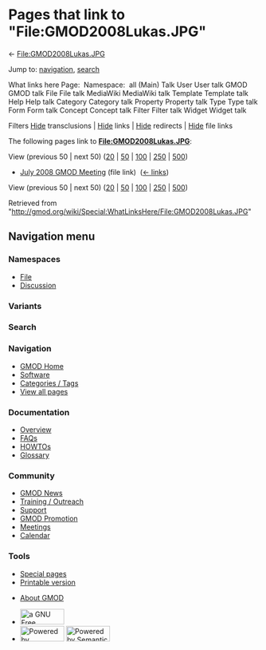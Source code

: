 <div id="mw-page-base" class="noprint">

</div>

<div id="mw-head-base" class="noprint">

</div>

<div id="content" class="mw-body" role="main">

<span id="top"></span>

<div id="mw-js-message" style="display:none;">

</div>



# <span dir="auto">Pages that link to "File:GMOD2008Lukas.JPG"</span>

<div id="bodyContent">

<div id="contentSub">

←
[File:GMOD2008Lukas.JPG](/wiki/File:GMOD2008Lukas.JPG "File:GMOD2008Lukas.JPG")

</div>

<div id="jump-to-nav" class="mw-jump">

Jump to: [navigation](#mw-navigation), [search](#p-search)

</div>

<div id="mw-content-text">

What links here Page:  Namespace:  all (Main) Talk User User talk GMOD
GMOD talk File File talk MediaWiki MediaWiki talk Template Template talk
Help Help talk Category Category talk Property Property talk Type Type
talk Form Form talk Concept Concept talk Filter Filter talk Widget
Widget talk

Filters
[Hide](/mediawiki/index.php?title=Special:WhatLinksHere/File:GMOD2008Lukas.JPG&hidetrans=1 "Special:WhatLinksHere/File:GMOD2008Lukas.JPG")
transclusions \|
[Hide](/mediawiki/index.php?title=Special:WhatLinksHere/File:GMOD2008Lukas.JPG&hidelinks=1 "Special:WhatLinksHere/File:GMOD2008Lukas.JPG")
links \|
[Hide](/mediawiki/index.php?title=Special:WhatLinksHere/File:GMOD2008Lukas.JPG&hideredirs=1 "Special:WhatLinksHere/File:GMOD2008Lukas.JPG")
redirects \|
[Hide](/mediawiki/index.php?title=Special:WhatLinksHere/File:GMOD2008Lukas.JPG&hideimages=1 "Special:WhatLinksHere/File:GMOD2008Lukas.JPG")
file links

The following pages link to
**[File:GMOD2008Lukas.JPG](/wiki/File:GMOD2008Lukas.JPG "File:GMOD2008Lukas.JPG")**:

View (previous 50 \| next 50)
([20](/mediawiki/index.php?title=Special:WhatLinksHere/File:GMOD2008Lukas.JPG&limit=20 "Special:WhatLinksHere/File:GMOD2008Lukas.JPG")
\|
[50](/mediawiki/index.php?title=Special:WhatLinksHere/File:GMOD2008Lukas.JPG&limit=50 "Special:WhatLinksHere/File:GMOD2008Lukas.JPG")
\|
[100](/mediawiki/index.php?title=Special:WhatLinksHere/File:GMOD2008Lukas.JPG&limit=100 "Special:WhatLinksHere/File:GMOD2008Lukas.JPG")
\|
[250](/mediawiki/index.php?title=Special:WhatLinksHere/File:GMOD2008Lukas.JPG&limit=250 "Special:WhatLinksHere/File:GMOD2008Lukas.JPG")
\|
[500](/mediawiki/index.php?title=Special:WhatLinksHere/File:GMOD2008Lukas.JPG&limit=500 "Special:WhatLinksHere/File:GMOD2008Lukas.JPG"))

- [July 2008 GMOD
  Meeting](/wiki/July_2008_GMOD_Meeting "July 2008 GMOD Meeting") (file
  link) ‎ <span class="mw-whatlinkshere-tools">([←
  links](/mediawiki/index.php?title=Special:WhatLinksHere&target=July+2008+GMOD+Meeting "Special:WhatLinksHere"))</span>

View (previous 50 \| next 50)
([20](/mediawiki/index.php?title=Special:WhatLinksHere/File:GMOD2008Lukas.JPG&limit=20 "Special:WhatLinksHere/File:GMOD2008Lukas.JPG")
\|
[50](/mediawiki/index.php?title=Special:WhatLinksHere/File:GMOD2008Lukas.JPG&limit=50 "Special:WhatLinksHere/File:GMOD2008Lukas.JPG")
\|
[100](/mediawiki/index.php?title=Special:WhatLinksHere/File:GMOD2008Lukas.JPG&limit=100 "Special:WhatLinksHere/File:GMOD2008Lukas.JPG")
\|
[250](/mediawiki/index.php?title=Special:WhatLinksHere/File:GMOD2008Lukas.JPG&limit=250 "Special:WhatLinksHere/File:GMOD2008Lukas.JPG")
\|
[500](/mediawiki/index.php?title=Special:WhatLinksHere/File:GMOD2008Lukas.JPG&limit=500 "Special:WhatLinksHere/File:GMOD2008Lukas.JPG"))

</div>

<div class="printfooter">

Retrieved from
"<http://gmod.org/wiki/Special:WhatLinksHere/File:GMOD2008Lukas.JPG>"

</div>

<div id="catlinks" class="catlinks catlinks-allhidden">

</div>

<div class="visualClear">

</div>

</div>

</div>

<div id="mw-navigation">

## Navigation menu

<div id="mw-head">



<div id="left-navigation">

<div id="p-namespaces" class="vectorTabs" role="navigation"
aria-labelledby="p-namespaces-label">

### Namespaces

- <span id="ca-nstab-image"><a href="/wiki/File:GMOD2008Lukas.JPG" accesskey="c"
  title="View the file page [c]">File</a></span>
- <span id="ca-talk"><a
  href="/mediawiki/index.php?title=File_talk:GMOD2008Lukas.JPG&amp;action=edit&amp;redlink=1"
  accesskey="t"
  title="Discussion about the content page [t]">Discussion</a></span>

</div>

<div id="p-variants" class="vectorMenu emptyPortlet" role="navigation"
aria-labelledby="p-variants-label">

### 

### Variants[](#)

<div class="menu">

</div>

</div>

</div>

<div id="right-navigation">





</div>

<div id="p-search" role="search">

### Search

<div id="simpleSearch">

</div>

</div>

</div>

</div>

<div id="mw-panel">

<div id="p-logo" role="banner">

<a href="/wiki/Main_Page"
style="background-image: url(http://gmod.org/images/GMOD-cogs.png);"
title="Visit the main page"></a>

</div>

<div id="p-Navigation" class="portal" role="navigation"
aria-labelledby="p-Navigation-label">

### Navigation

<div class="body">

- <span id="n-GMOD-Home">[GMOD Home](/wiki/Main_Page)</span>
- <span id="n-Software">[Software](/wiki/GMOD_Components)</span>
- <span id="n-Categories-.2F-Tags">[Categories /
  Tags](/wiki/Categories)</span>
- <span id="n-View-all-pages">[View all
  pages](/wiki/Special:AllPages)</span>

</div>

</div>

<div id="p-Documentation" class="portal" role="navigation"
aria-labelledby="p-Documentation-label">

### Documentation

<div class="body">

- <span id="n-Overview">[Overview](/wiki/Overview)</span>
- <span id="n-FAQs">[FAQs](/wiki/Category:FAQ)</span>
- <span id="n-HOWTOs">[HOWTOs](/wiki/Category:HOWTO)</span>
- <span id="n-Glossary">[Glossary](/wiki/Glossary)</span>

</div>

</div>

<div id="p-Community" class="portal" role="navigation"
aria-labelledby="p-Community-label">

### Community

<div class="body">

- <span id="n-GMOD-News">[GMOD News](/wiki/GMOD_News)</span>
- <span id="n-Training-.2F-Outreach">[Training /
  Outreach](/wiki/Training_and_Outreach)</span>
- <span id="n-Support">[Support](/wiki/Support)</span>
- <span id="n-GMOD-Promotion">[GMOD
  Promotion](/wiki/GMOD_Promotion)</span>
- <span id="n-Meetings">[Meetings](/wiki/Meetings)</span>
- <span id="n-Calendar">[Calendar](/wiki/Calendar)</span>

</div>

</div>

<div id="p-tb" class="portal" role="navigation"
aria-labelledby="p-tb-label">

### Tools

<div class="body">

- <span id="t-specialpages"><a href="/wiki/Special:SpecialPages" accesskey="q"
  title="A list of all special pages [q]">Special pages</a></span>
- <span id="t-print"><a
  href="/mediawiki/index.php?title=Special:WhatLinksHere/File:GMOD2008Lukas.JPG&amp;printable=yes"
  rel="alternate" accesskey="p"
  title="Printable version of this page [p]">Printable version</a></span>

</div>

</div>

</div>

</div>

<div id="footer" role="contentinfo">

- <span id="footer-places-about">[About
  GMOD](/wiki/GMOD:About "GMOD:About")</span>

<!-- -->

- <span id="footer-copyrightico">[<img src="http://www.gnu.org/graphics/gfdl-logo-small.png" width="88"
  height="31" alt="a GNU Free Documentation License" />](http://www.gnu.org/licenses/fdl-1.3.html)</span>
- <span id="footer-poweredbyico">[<img src="/mediawiki/skins/common/images/poweredby_mediawiki_88x31.png"
  width="88" height="31" alt="Powered by MediaWiki" />](//www.mediawiki.org/)
  [<img
  src="/mediawiki/extensions/SemanticMediaWiki/includes/../resources/images/smw_button.png"
  width="88" height="31" alt="Powered by Semantic MediaWiki" />](https://www.semantic-mediawiki.org/wiki/Semantic_MediaWiki)</span>

<div style="clear:both">

</div>

</div>
